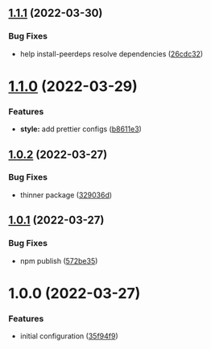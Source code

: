 ## [1.1.1](https://github.com/wfcd/eslint-config/compare/v1.1.0...v1.1.1) (2022-03-30)


### Bug Fixes

* help install-peerdeps resolve dependencies ([26cdc32](https://github.com/wfcd/eslint-config/commit/26cdc32cbb201eda9e06c0b6ab05aed955d6d671))

# [1.1.0](https://github.com/wfcd/eslint-config/compare/v1.0.2...v1.1.0) (2022-03-29)


### Features

* **style:** add prettier configs ([b8611e3](https://github.com/wfcd/eslint-config/commit/b8611e3b4f16636c90840bf103655712ad80b4ff))

## [1.0.2](https://github.com/wfcd/eslint-config/compare/v1.0.1...v1.0.2) (2022-03-27)


### Bug Fixes

* thinner package ([329036d](https://github.com/wfcd/eslint-config/commit/329036d29cb8261bfed79bd2e06e890d1cf81508))

## [1.0.1](https://github.com/wfcd/eslint-config/compare/v1.0.0...v1.0.1) (2022-03-27)


### Bug Fixes

* npm publish ([572be35](https://github.com/wfcd/eslint-config/commit/572be355ed495c1f319498b4c9f9ab00c976e1b2))

# 1.0.0 (2022-03-27)


### Features

* initial configuration ([35f94f9](https://github.com/wfcd/eslint-config/commit/35f94f9724699e30993ac77920f73b3babea2f7f))

